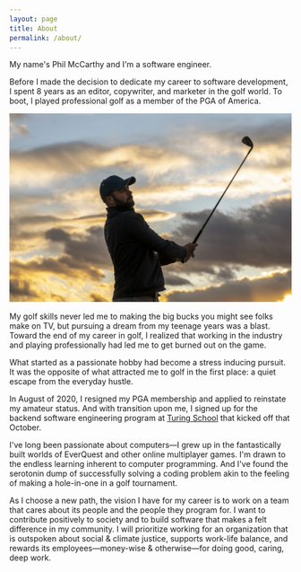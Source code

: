 ```yaml
---
layout: page
title: About
permalink: /about/
---
```


My name's Phil McCarthy and I'm a software engineer.

Before I made the decision to dedicate my career to software development, I spent 8 years as an editor, copywriter, and marketer in the golf world. To boot, I played professional golf as a member of the PGA of America.

![image of Phil golfing](assets/images/cg_sunset_golf.jpg)

My golf skills never led me to making the big bucks you might see folks make on TV, but pursuing a dream from my teenage years was a blast. Toward the end of my career in golf, I realized that working in the industry and playing professionally had led me to get burned out on the game. 

What started as a passionate hobby had become a stress inducing pursuit. It was the opposite of what attracted me to golf in the first place: a quiet escape from the everyday hustle.

In August of 2020, I resigned my PGA membership and applied to reinstate my amateur status. And with transition upon me, I signed up for the backend software engineering program at <a href="https://turing.io/" target="_blank">Turing School</a> that kicked off that October. 

I've long been passionate about computers—I grew up in the fantastically built worlds of EverQuest and other online multiplayer games. I'm drawn to the endless learning inherent to computer programming. And I've found the serotonin dump of successfully solving a coding problem akin to the feeling of making a hole-in-one in a golf tournament.

As I choose a new path, the vision I have for my career is to work on a team that cares about its people and the people they program for. I want to contribute positively to society and to build software that makes a felt difference in my community. I will prioritize working for an organization that is outspoken about social & climate justice, supports work-life balance, and rewards its employees—money-wise & otherwise—for doing good, caring, deep work.